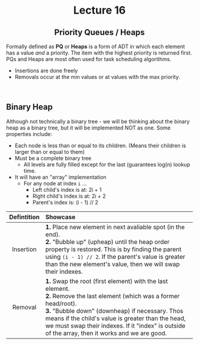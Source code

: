 <div align = "center">

# Lecture 16
## Priority Queues / Heaps

</div>

Formally defined as **PQ** or **Heaps** is a form of ADT in which each element has a value *and* a priority. The item with the highest priority is returned first. PQs and Heaps are most often used for task scheduling algorithms. 

- Insertions are done freely
- Removals occur at the min values or at values with the max priority. 

</br>

## Binary Heap
Although not technically a binary tree - we will be thinking about the binary heap as a binary tree, but it will be implemented NOT as one. Some properties include:

- Each node is less than or equal to its children. (Means their children is larger than or equal to them)
- Must be a complete binary tree
  - All levels are fully filled except for the last (guarantees log(n) lookup time.
- It will have an "array" implementation
  - For any node at index `i` ...
    - Left child's index is at: 2i + 1
    - Right child's index is at: 2i + 2
    - Parent's index is: (i - 1) // 2

<div align = "center">
  
| **Defintition** | **Showcase** | 
| :---: | :--- |  
| Insertion | **1.** Place new element in next avaliable spot (in the end). </br> **2.** "Bubble up" (upheap) until the heap order property is restored. This is by finding the parent using `(i - 1) // 2`. If the parent's value is greater than the new element's value, then we will swap their indexes. | 
| Removal | **1.** Swap the root (first element) with the last element. </br> **2.** Remove the last element (which was a former head/root). </br> **3.** "Bubble down" (downheap) if necessary. Thos means if the child's value is greater than the head, we must swap their indexes. If it "index" is outside of the array, then it works and we are good. 

</div>
